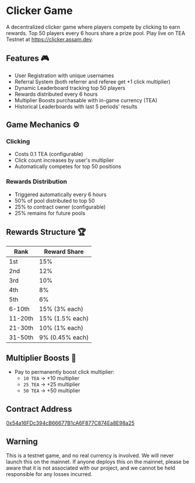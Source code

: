 # Clicker Game

A decentralized clicker game where players compete by clicking to earn rewards. Top 50 players every 6 hours share a prize pool. Play live on TEA Testnet at https://clicker.assam.dev.

## Features 🎮

- User Registration with unique usernames
- Referral System (both referrer and referee get +1 click multiplier)
- Dynamic Leaderboard tracking top 50 players
- Rewards distributed every 6 hours
- Multiplier Boosts purchasable with in-game currency (TEA)
- Historical Leaderboards with last 5 periods' results

## Game Mechanics ⚙️

### Clicking

- Costs 0.1 TEA (configurable)
- Click count increases by user's multiplier
- Automatically competes for top 50 positions

### Rewards Distribution

- Triggered automatically every 6 hours
- 50% of pool distributed to top 50
- 25% to contract owner (configurable)
- 25% remains for future pools

## Rewards Structure 🏆

| Rank    | Reward Share    |
| ------- | --------------- |
| 1st     | 15%             |
| 2nd     | 12%             |
| 3rd     | 10%             |
| 4th     | 8%              |
| 5th     | 6%              |
| 6-10th  | 15% (3% each)   |
| 11-20th | 15% (1.5% each) |
| 21-30th | 10% (1% each)   |
| 31-50th | 9% (0.45% each) |

## Multiplier Boosts 🚀

- Pay to permanently boost click multiplier:
  - `10 TEA` → +10 multiplier
  - `25 TEA` → +25 multiplier
  - `50 TEA` → +50 multiplier

## Contract Address

[0x54a16FDc394cB66677B1cA6F877C874Ea8E98a25](https://assam.tea.xyz/address/0x54a16FDc394cB66677B1cA6F877C874Ea8E98a25)

## Warning

This is a testnet game, and no real currency is involved. We will never launch this on the mainnet. If anyone deploys this on the mainnet, please be aware that it is not associated with our project, and we cannot be held responsible for any losses incurred.
